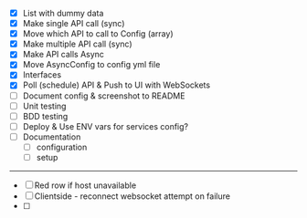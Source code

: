 
* [x] List with dummy data
* [x] Make single API call (sync)
* [x] Move which API to call to Config (array)
* [x] Make multiple API call (sync)
* [x] Make API calls Async
* [x] Move AsyncConfig to config yml file
* [x] Interfaces
* [x] Poll (schedule) API & Push to UI with WebSockets
* [ ] Document config & screenshot to README
* [ ] Unit testing
* [ ] BDD testing
* [ ] Deploy & Use ENV vars for services config?
* [ ] Documentation
    * [ ] configuration
    * [ ] setup
    
---
    
* [ ] Red row if host unavailable
* [ ] Clientside - reconnect websocket attempt on failure
* [ ]
